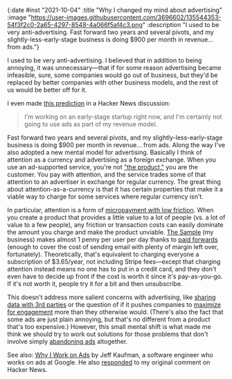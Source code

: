 {:date #inst "2021-10-04" :title "Why I changed my mind about advertising" :image "https://user-images.githubusercontent.com/3696602/135544353-54f3f2c0-2a65-4297-8548-4a066f5af4c3.png" :description "I used to be very anti-advertising. Fast forward two years and several pivots, and my slightly-less-early-stage business is doing $900 per month in revenue... from ads."}

I used to be very anti-advertising. I believed that in addition to being annoying, it was unnecessary&mdash;that if for some reason
advertising became infeasible, sure, some companies would go out of business, but they'd be replaced by better companies
with other business models, and the rest of us would be better off for it.

I even made [this prediction](https://news.ycombinator.com/item?id=20542993) in a Hacker News discussion:

> I'm working on an early-stage startup right now, and I'm certainly not going to use ads as part of my revenue model.

Fast forward two years and several pivots, and my slightly-less-early-stage business is doing $900 per month in revenue... from ads.
Along the way I've also adopted a new mental model for advertising. 
Basically I think of attention as a currency and advertising as a foreign exchange. When you use an ad-supported service, you're not ["the product,"](http://powazek.com/posts/3229) you are the customer. You pay with attention, and the service trades some of that attention to an advertiser in exchange for regular currency.
The great thing about attention-as-a-currency is that it has certain properties that make it a viable way to charge for some services where regular currency isn't.

In particular, attention is a form of [micropayment with low friction](https://twitter.com/patio11/status/1406902219086069766).
When you create a product that provides a little value to a lot of people (vs. a lot of value to a few people),
any friction or transaction costs can easily dominate the amount you charge and make the product unviable. [The Sample](https://thesample.ai) (my business) makes almost 1 penny
per user per day thanks to [paid forwards](https://silken-cafe-474.notion.site/About-The-Sample-a989b5bd39054b37a51432d6999beac3#897e7ab4bba742ba9a5830097ac33eb8) (enough to cover the cost of sending email with plenty of margin left over, fortunately).
Theoretically, that's equivalent to charging everyone a subscription of $3.65/year, not including Stripe fees&mdash;except that
charging attention instead means no one has to put in a credit card, and they don't even have to decide up front if the cost is
worth it since it's pay-as-you-go. If it's not worth it, people try it for a bit and then unsubscribe.

This doesn't address more salient concerns with advertising, like [sharing data with 3rd parties](https://warzel.substack.com/p/the-internets-original-sin) or
the question of if it pushes companies to [maximize for engagement](https://on.substack.com/p/breaking-off-the-engagement) more than they otherwise would.
(There's also the fact that some ads are just plain annoying, but that's no different from a product that's too expensive.) However, this small mental shift
is what made me think we should try to work out solutions for those problems that don't involve simply [abandoning ads](https://www.theatlantic.com/technology/archive/2014/08/advertising-is-the-internets-original-sin/376041/) altogether.

See also: [Why I Work on Ads](https://www.jefftk.com/p/why-i-work-on-ads) by Jeff Kaufman, a software engineer who works on ads at Google. He also [responded](https://news.ycombinator.com/item?id=20543215) to my original comment on Hacker News.

